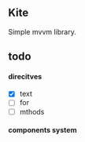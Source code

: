 ## Kite
Simple mvvm library.
## todo
#### direcitves
- [x] text
- [ ] for
- [ ] mthods

#### components system
